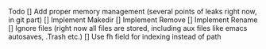 Todo
[] Add proper memory management (several points of leaks right now, in git part)
[] Implement Makedir
[] Implement Remove
[] Implement Rename
[] Ignore files (right now all files are stored, including aux files like emacs autosaves, .Trash etc.)
[] Use fh field for indexing instead of path
